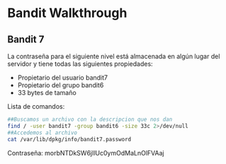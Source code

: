 # Bandit Walkthrough

## Bandit 7

La contraseña para el siguiente nivel está almacenada en algún lugar del servidor y tiene todas las siguientes propiedades:

- Propietario del usuario bandit7
- Propietario del grupo bandit6
- 33 bytes de tamaño

Lista de comandos:

```bash
##Buscamos un archivo con la descripcion que nos dan
find / -user bandit7 -group bandit6 -size 33c 2>/dev/null
##Accedemos al archivo
cat /var/lib/dpkg/info/bandit7.password

```
Contraseña: morbNTDkSW6jIlUc0ymOdMaLnOlFVAaj

